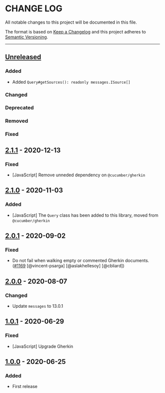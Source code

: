# CHANGE LOG
All notable changes to this project will be documented in this file.

The format is based on [Keep a Changelog](http://keepachangelog.com/)
and this project adheres to [Semantic Versioning](http://semver.org/).

----
## [Unreleased]

### Added

* Added `Query#getSources(): readonly messages.ISource[]`

### Changed

### Deprecated

### Removed

### Fixed

## [2.1.1] - 2020-12-13

### Fixed

* [JavaScript] Remove unneded dependency on `@cucumber/gherkin`

## [2.1.0] - 2020-11-03

### Added

* [JavaScript] The `Query` class has been added to this library, moved from `@cucumber/gherkin`

## [2.0.1] - 2020-09-02

### Fixed

* Do not fail when walking empty or commented Gherkin documents.
  ([#1169](https://github.com/cucumber/cucumber/pull/1169)
   [@vincent-psarga]
   [@aslakhellesoy]
   [@cbliard])

## [2.0.0] - 2020-08-07

### Changed

* Update `messages` to 13.0.1

## [1.0.1] - 2020-06-29

### Fixed

* [JavaScript] Upgrade Gherkin

## [1.0.0] - 2020-06-25

### Added

* First release

<!-- Releases -->
[Unreleased]: https://github.com/cucumber/cucumber/compare/gherkin-utils/v2.1.1...master
[2.1.1]:      https://github.com/cucumber/cucumber/compare/gherkin-utils/v2.1.0...gherkin-utils/v2.1.1
[2.1.0]:      https://github.com/cucumber/cucumber/compare/gherkin-utils/v2.0.1...gherkin-utils/v2.1.0
[2.0.1]:      https://github.com/cucumber/cucumber/compare/gherkin-utils/v2.0.0...gherkin-utils/v2.0.1
[2.0.0]:      https://github.com/cucumber/cucumber/compare/gherkin-utils/v1.0.1...gherkin-utils/v2.0.0
[1.0.1]:      https://github.com/cucumber/cucumber/compare/gherkin-utils/v1.0.0...gherkin-utils/v1.0.1
[1.0.0]:      https://github.com/cucumber/cucumber/releases/tag/gherkin-utils/v1.0.0

<!-- Contributors in alphabetical order -->
[aslakhellesoy]:    https://github.com/aslakhellesoy
[cbliard]:          https://github.com/cbliard
[vincent-psarga]:   https://github.com/vincent-psarga
